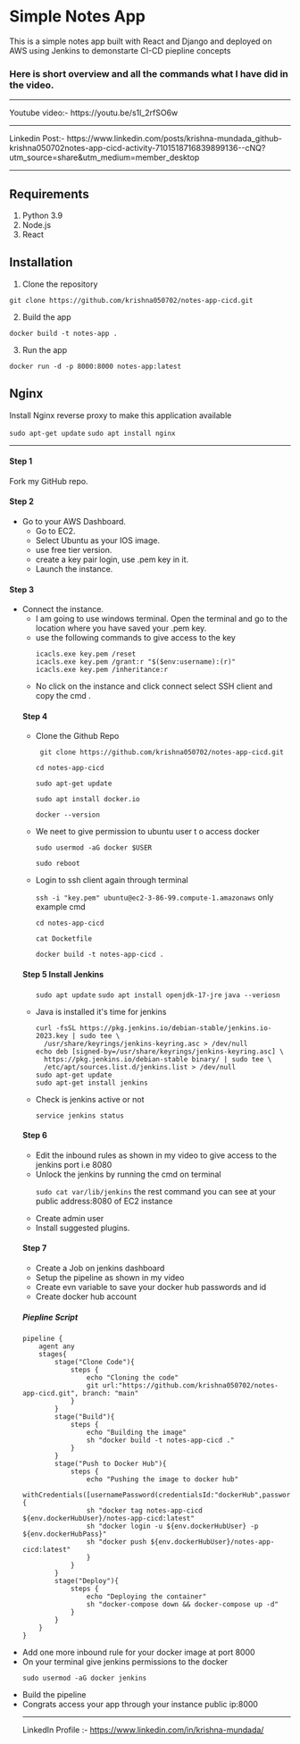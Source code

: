 # Simple Notes App
This is a simple notes app built with React and Django and deployed on AWS using Jenkins to demonstarte CI-CD piepline concepts
<h3>Here is short overview and all the commands what I have did in the video.</h3>
<hr>
Youtube video:- https://youtu.be/s1l_2rfSO6w
<hr>
Linkedin Post:- https://www.linkedin.com/posts/krishna-mundada_github-krishna050702notes-app-cicd-activity-7101518716839899136--cNQ?utm_source=share&utm_medium=member_desktop
<hr>

## Requirements
1. Python 3.9
2. Node.js
3. React

## Installation
1. Clone the repository
```
git clone https://github.com/krishna050702/notes-app-cicd.git
```

2. Build the app
```
docker build -t notes-app .
```

3. Run the app
```
docker run -d -p 8000:8000 notes-app:latest
```

## Nginx

Install Nginx reverse proxy to make this application available

`sudo apt-get update`
`sudo apt install nginx`

<hr>
<h4>Step 1</h4>
<p>Fork my GitHub repo. </p>
<h4> Step 2</h4>
<ul>
<li> Go to your AWS Dashboard. <ul>
    <li> Go to EC2.
    <li> Select Ubuntu as your IOS image.
    <li> use free tier version.
    <li> create a key pair login, use .pem key in it.
    <li> Launch the instance.</ul>
    </li>
</ul>

<h4>Step 3</h4>
<ul>
<li> Connect the instance. <ul>
<li> I am going to use windows terminal. Open the terminal and go to the location where you have saved your .pem key.
<li> use the following commands to give access to the key

```
icacls.exe key.pem /reset
icacls.exe key.pem /grant:r "$($env:username):(r)"
icacls.exe key.pem /inheritance:r
```

<li> No click on the instance and click connect select SSH client and copy the cmd .
</ul>

<h4> Step 4</h4>
<ul>
<li> Clone the Github Repo</li>

``` git clone https://github.com/krishna050702/notes-app-cicd.git```

```cd notes-app-cicd ```

```sudo apt-get update```

```sudo apt install docker.io```

```docker --version```

<li> We neet to give permission to ubuntu user t o access docker</li>

```sudo usermod -aG docker $USER```

```sudo reboot```

<li> Login to ssh client again through terminal</li>

```ssh -i "key.pem" ubuntu@ec2-3-86-99.compute-1.amazonaws```  only example cmd 

```cd notes-app-cicd```

```cat Docketfile```

```docker build -t notes-app-cicd .```

</ul>

<h4>Step 5 Install Jenkins</h4>
<ul>

```sudo apt update```
```sudo apt install openjdk-17-jre```
```java --veriosn```
<li> Java is installed it's time for jenkins

```
curl -fsSL https://pkg.jenkins.io/debian-stable/jenkins.io-2023.key | sudo tee \
  /usr/share/keyrings/jenkins-keyring.asc > /dev/null
echo deb [signed-by=/usr/share/keyrings/jenkins-keyring.asc] \
  https://pkg.jenkins.io/debian-stable binary/ | sudo tee \
  /etc/apt/sources.list.d/jenkins.list > /dev/null
sudo apt-get update
sudo apt-get install jenkins
```

<li>Check is jenkins active or not</li>

```service jenkins status```

</ul>

<h4>Step 6</h4>
<ul>
<li> Edit the inbound rules as shown in my video to give access to the jenkins port i.e 8080
<li> Unlock the jenkins by running the cmd on terminal 

```sudo cat var/lib/jenkins``` the rest command you can see at your public address:8080 of EC2 instance

<li> Create admin user
<li> Install suggested plugins.
</ul>

<h4>Step 7</h4>
<ul>
<li> Create a Job on jenkins dashboard
<li> Setup the pipeline as shown in my video
<li> Create evn variable to save your docker hub passwords and id
<li> Create docker hub account
</ul>

<h5>Piepline Script</h5>

```
pipeline {
    agent any 
    stages{
        stage("Clone Code"){
            steps {
                echo "Cloning the code"
                git url:"https://github.com/krishna050702/notes-app-cicd.git", branch: "main"
            }
        }
        stage("Build"){
            steps {
                echo "Building the image"
                sh "docker build -t notes-app-cicd ."
            }
        }
        stage("Push to Docker Hub"){
            steps {
                echo "Pushing the image to docker hub"
                withCredentials([usernamePassword(credentialsId:"dockerHub",passwordVariable:"dockerHubPass",usernameVariable:"dockerHubUser")]){
                sh "docker tag notes-app-cicd ${env.dockerHubUser}/notes-app-cicd:latest"
                sh "docker login -u ${env.dockerHubUser} -p ${env.dockerHubPass}"
                sh "docker push ${env.dockerHubUser}/notes-app-cicd:latest"
                }
            }
        }
        stage("Deploy"){
            steps {
                echo "Deploying the container"
                sh "docker-compose down && docker-compose up -d"
            }
        }
    }
}
```

<li> Add one more inbound rule for your docker image at port 8000
<li> On your terminal give jenkins permissions to the docker

```sudo usermod -aG docker jenkins```

<li> Build the pipeline 
<li> Congrats access your app through your instance public ip:8000

<hr>

LinkedIn Profile :- https://www.linkedin.com/in/krishna-mundada/

